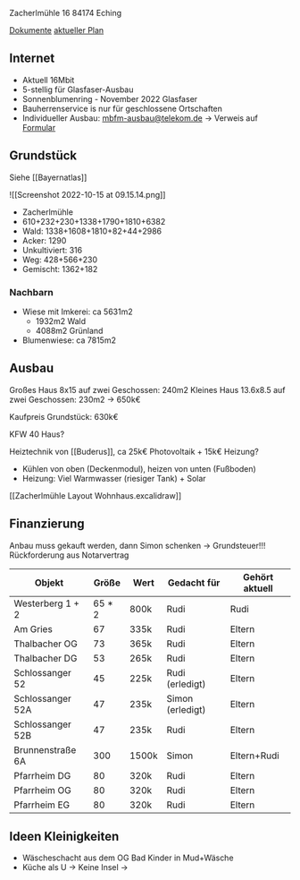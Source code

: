Zacherlmühle 16
84174 Eching

[Dokumente](https://drive.google.com/drive/folders/15aoW2O1ScdOk10A4k2UYI34iXdmi9apY)
[aktueller Plan](https://drive.google.com/file/d/1vOzhOfgO_emkbE0KbI07kUZtxyB0Tina/view?usp=drivesdk)

## Internet

* Aktuell 16Mbit
* 5-stellig für Glasfaser-Ausbau
* Sonnenblumenring - November 2022 Glasfaser
* Bauherrenservice is nur für geschlossene Ortschaften
* Individueller Ausbau: mbfm-ausbau@telekom.de -> Verweis auf [Formular](https://www.telekom.de/netz/glasfaser/mehr-breitband-fuer-mich)


## Grundstück
Siehe [[Bayernatlas]]

![[Screenshot 2022-10-15 at 09.15.14.png]]
- Zacherlmühle
- 610+232+230+1338+1790+1810+6382
- Wald: 1338+1608+1810+82+44+2986
- Acker: 1290
- Unkultiviert: 316
- Weg: 428+566+230
- Gemischt: 1362+182


### Nachbarn
- Wiese mit Imkerei: ca 5631m2
	- 1932m2 Wald
	- 4088m2 Grünland
- Blumenwiese: ca 7815m2


## Ausbau
Großes Haus 8x15 auf zwei Geschossen: 240m2
Kleines Haus 13.6x8.5 auf zwei Geschossen: 230m2
-> 650k€

Kaufpreis Grundstück: 630k€

KFW 40 Haus?

Heiztechnik von [[Buderus]], ca 25k€ Photovoltaik + 15k€ Heizung?

- Kühlen von oben (Deckenmodul), heizen von unten (Fußboden)
- Heizung: Viel Warmwasser (riesiger Tank) + Solar

[[Zacherlmühle Layout Wohnhaus.excalidraw]]

## Finanzierung
Anbau muss gekauft werden, dann Simon schenken -> Grundsteuer!!! Rückforderung aus Notarvertrag

| Objekt           | Größe  | Wert  | Gedacht für      | Gehört aktuell |
| ---------------- | ------ | ----- | ---------------- | -------------- |
| Westerberg 1 + 2 | 65 * 2 | 800k  | Rudi             | Rudi           |
| Am Gries         | 67     | 335k  | Rudi             | Eltern         |
| Thalbacher OG    | 73     | 365k  | Rudi             | Eltern         |
| Thalbacher DG    | 53     | 265k  | Rudi             | Eltern         |
| Schlossanger 52  | 45     | 225k  | Rudi (erledigt)  | Eltern         |
| Schlossanger 52A | 47     | 235k  | Simon (erledigt) | Eltern         |
| Schlossanger 52B | 47     | 235k  | Rudi             | Eltern         |
| Brunnenstraße 6A | 300    | 1500k | Simon            | Eltern+Rudi    |
| Pfarrheim DG     | 80     | 320k  | Rudi             | Eltern         |
| Pfarrheim OG     | 80     | 320k  | Rudi             | Eltern         |
| Pfarrheim EG     | 80     | 320k  | Rudi             | Eltern         |


## Ideen Kleinigkeiten
- Wäscheschacht aus dem OG Bad Kinder in Mud+Wäsche
- Küche als U -> Keine Insel -> 